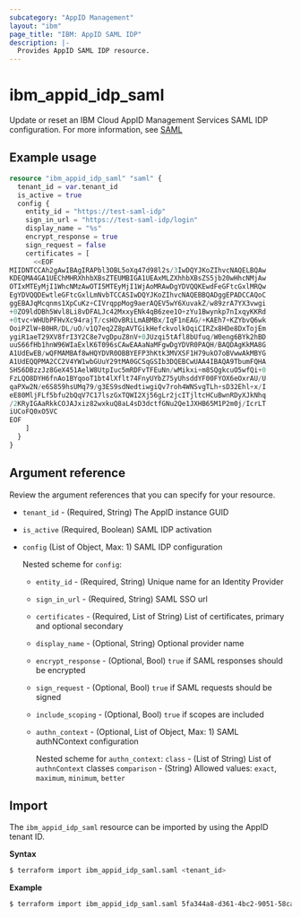 ```yaml
---
subcategory: "AppID Management"
layout: "ibm"
page_title: "IBM: AppID SAML IDP"
description: |-
  Provides AppID SAML IDP resource.
---
```


# ibm_appid_idp_saml

Update or reset an IBM Cloud AppID Management Services SAML IDP configuration. For more information, see [SAML](https://cloud.ibm.com/docs/appid?topic=appid-enterprise)

## Example usage

```terraform
resource "ibm_appid_idp_saml" "saml" {
  tenant_id = var.tenant_id
  is_active = true
  config {
    entity_id = "https://test-saml-idp"
    sign_in_url = "https://test-saml-idp/login"
    display_name = "%s"
    encrypt_response = true
    sign_request = false
    certificates = [
      <<EOF
MIIDNTCCAh2gAwIBAgIRAPbl3OBL5oXq47d98l2s/3IwDQYJKoZIhvcNAQELBQAw
KDEQMA4GA1UEChMHRXhhbXBsZTEUMBIGA1UEAxMLZXhhbXBsZS5jb20wHhcNMjAw
OTIxMTEyMjI1WhcNMzAwOTI5MTEyMjI1WjAoMRAwDgYDVQQKEwdFeGFtcGxlMRQw
EgYDVQQDEwtleGFtcGxlLmNvbTCCASIwDQYJKoZIhvcNAQEBBQADggEPADCCAQoC
ggEBAJqMcqnms1XpCuKz+CIVrqppMog9aerAQEV5wY6XuvakZ/w89zrA7YX3vwgi
+0ZO9ldDBh5Wvl8Li8vDFALJc42MxxyENk4qB6zee1O+zYu1Bwynkp7nIxqyKKRd
+0tvc+WHUbPFHvXc94rajT/csHOvBRiLmABMBx/IqF1nEAG/+KAEh7+KZYbvQ6wk
OoiPZlW+B0HR/DL/uO/v1Q7eq2Z8pAVTGikHefckvolkOqiCIRZx8HDe8DxTojEm
ygiR1aeT29XV8frI3Y2C8e7vgDpuZ8nV+0JUzqi5tAfl8bUfuq/W0eng6BYk2hBD
uuS66fHb1hnW96WIaExlK6T096sCAwEAAaNaMFgwDgYDVR0PAQH/BAQDAgKkMA8G
A1UdEwEB/wQFMAMBAf8wHQYDVR0OBBYEFP3hKtk3MVXSF1H79ukO7oBVwwAkMBYG
A1UdEQQPMA2CC2V4YW1wbGUuY29tMA0GCSqGSIb3DQEBCwUAA4IBAQA9TbumFQHA
SHS6DBzzJz8GeX451AelW8UtpIuc5mRDFvTFEuNn/wMikxi+m8SQgkcuO5wfQi+0
FzLQO8DYH6fnAo1BYqooT1bt4lXflt74FnyUYbZ75yUhsddYF00FYOX6eOxrAU/U
qaPXw2N/e6S859hsUMq79/g3ES9sdNedtiwgiQv7roh4WNSvgTLh+sD32Ehl+x/I
eE80MljFLf5bfu2bQqV7C17lszGxTQWI2Xj56gLr2jcITjltcHCuBwnRDyXJkNhq
/2KRyIGAaRkkCOJAJxiz82wxkuQ8aL4sD3dctfGNu2Qe1JXHB65M1P2m0j/IcrLT
iUCoFQ0xO5VC
EOF
    ]
  }
}
```

## Argument reference
Review the argument references that you can specify for your resource.

- `tenant_id` - (Required, String) The AppID instance GUID
- `is_active` (Required, Boolean) SAML IDP activation
- `config` (List of Object, Max: 1) SAML IDP configuration

    Nested scheme for `config`:
    - `entity_id` - (Required, String) Unique name for an Identity Provider
    - `sign_in_url` - (Required, String) SAML SSO url
    - `certificates` - (Required, List of String) List of certificates, primary and optional secondary
    - `display_name` - (Optional, String) Optional provider name
    - `encrypt_response` - (Optional, Bool) `true` if SAML responses should be encrypted
    - `sign_request` - (Optional, Bool) `true` if SAML requests should be signed
    - `include_scoping` - (Optional, Bool) `true` if scopes are included
    - `authn_context` - (Optional, List of Object, Max: 1) SAML authNContext configuration

        Nested scheme for `authn_context`:
        `class` - (List of String) List of `authnContext` classes 
        `comparison` - (String) Allowed values: `exact`, `maximum`, `minimum`, `better`


## Import

The `ibm_appid_idp_saml` resource can be imported by using the AppID tenant ID.

**Syntax**

```bash
$ terraform import ibm_appid_idp_saml.saml <tenant_id>
```
**Example**

```bash
$ terraform import ibm_appid_idp_saml.saml 5fa344a8-d361-4bc2-9051-58ca253f4b2b
```
